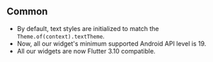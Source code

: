 ## Common

* By default, text styles are initialized to match the `Theme.of(context).textTheme`. 
* Now, all our widget's minimum supported Android API level is 19.
* All our widgets are now Flutter 3.10 compatible.
